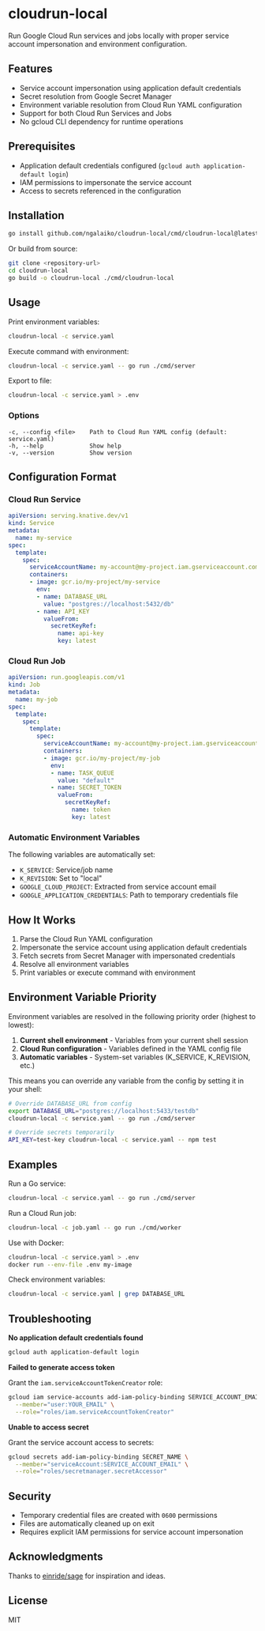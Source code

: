 # cloudrun-local

Run Google Cloud Run services and jobs locally with proper service account impersonation and environment configuration.

## Features

- Service account impersonation using application default credentials
- Secret resolution from Google Secret Manager
- Environment variable resolution from Cloud Run YAML configuration
- Support for both Cloud Run Services and Jobs
- No gcloud CLI dependency for runtime operations

## Prerequisites

- Application default credentials configured (`gcloud auth application-default login`)
- IAM permissions to impersonate the service account
- Access to secrets referenced in the configuration

## Installation

```bash
go install github.com/ngalaiko/cloudrun-local/cmd/cloudrun-local@latest
```

Or build from source:

```bash
git clone <repository-url>
cd cloudrun-local
go build -o cloudrun-local ./cmd/cloudrun-local
```

## Usage

Print environment variables:

```bash
cloudrun-local -c service.yaml
```

Execute command with environment:

```bash
cloudrun-local -c service.yaml -- go run ./cmd/server
```

Export to file:

```bash
cloudrun-local -c service.yaml > .env
```

### Options

```
-c, --config <file>    Path to Cloud Run YAML config (default: service.yaml)
-h, --help             Show help
-v, --version          Show version
```

## Configuration Format

### Cloud Run Service

```yaml
apiVersion: serving.knative.dev/v1
kind: Service
metadata:
  name: my-service
spec:
  template:
    spec:
      serviceAccountName: my-account@my-project.iam.gserviceaccount.com
      containers:
      - image: gcr.io/my-project/my-service
        env:
        - name: DATABASE_URL
          value: "postgres://localhost:5432/db"
        - name: API_KEY
          valueFrom:
            secretKeyRef:
              name: api-key
              key: latest
```

### Cloud Run Job

```yaml
apiVersion: run.googleapis.com/v1
kind: Job
metadata:
  name: my-job
spec:
  template:
    spec:
      template:
        spec:
          serviceAccountName: my-account@my-project.iam.gserviceaccount.com
          containers:
          - image: gcr.io/my-project/my-job
            env:
            - name: TASK_QUEUE
              value: "default"
            - name: SECRET_TOKEN
              valueFrom:
                secretKeyRef:
                  name: token
                  key: latest
```

### Automatic Environment Variables

The following variables are automatically set:

- `K_SERVICE`: Service/job name
- `K_REVISION`: Set to "local"
- `GOOGLE_CLOUD_PROJECT`: Extracted from service account email
- `GOOGLE_APPLICATION_CREDENTIALS`: Path to temporary credentials file

## How It Works

1. Parse the Cloud Run YAML configuration
2. Impersonate the service account using application default credentials
3. Fetch secrets from Secret Manager with impersonated credentials
4. Resolve all environment variables
5. Print variables or execute command with environment

## Environment Variable Priority

Environment variables are resolved in the following priority order (highest to lowest):

1. **Current shell environment** - Variables from your current shell session
2. **Cloud Run configuration** - Variables defined in the YAML config file
3. **Automatic variables** - System-set variables (K_SERVICE, K_REVISION, etc.)

This means you can override any variable from the config by setting it in your shell:

```bash
# Override DATABASE_URL from config
export DATABASE_URL="postgres://localhost:5433/testdb"
cloudrun-local -c service.yaml -- go run ./cmd/server

# Override secrets temporarily
API_KEY=test-key cloudrun-local -c service.yaml -- npm test
```

## Examples

Run a Go service:

```bash
cloudrun-local -c service.yaml -- go run ./cmd/server
```

Run a Cloud Run job:

```bash
cloudrun-local -c job.yaml -- go run ./cmd/worker
```

Use with Docker:

```bash
cloudrun-local -c service.yaml > .env
docker run --env-file .env my-image
```

Check environment variables:

```bash
cloudrun-local -c service.yaml | grep DATABASE_URL
```

## Troubleshooting

**No application default credentials found**

```bash
gcloud auth application-default login
```

**Failed to generate access token**

Grant the `iam.serviceAccountTokenCreator` role:

```bash
gcloud iam service-accounts add-iam-policy-binding SERVICE_ACCOUNT_EMAIL \
  --member="user:YOUR_EMAIL" \
  --role="roles/iam.serviceAccountTokenCreator"
```

**Unable to access secret**

Grant the service account access to secrets:

```bash
gcloud secrets add-iam-policy-binding SECRET_NAME \
  --member="serviceAccount:SERVICE_ACCOUNT_EMAIL" \
  --role="roles/secretmanager.secretAccessor"
```

## Security

- Temporary credential files are created with `0600` permissions
- Files are automatically cleaned up on exit
- Requires explicit IAM permissions for service account impersonation

## Acknowledgments

Thanks to [einride/sage](https://github.com/einride/sage) for inspiration and ideas.

## License

MIT
